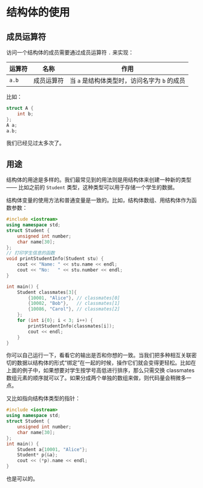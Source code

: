 # 结构体的使用

## 成员运算符

访问一个结构体的成员需要通过成员运算符 `.` 来实现：

| 运算符 | 名称       | 作用                                         |
| ------ | ---------- | -------------------------------------------- |
| `a.b`  | 成员运算符 | 当 `a` 是结构体类型时，访问名字为 `b` 的成员 |

比如：
```cpp
struct A {
    int b;
};
A a;
a.b;
```
我们已经见过太多次了。

## 用途

结构体的用途是多样的。我们最常见到的用法则是用结构体来创建一种新的类型 —— 比如之前的 `Student` 类型，这种类型可以用于存储一个学生的数据。

结构体变量的使用方法和普通变量是一致的。比如，结构体数组、用结构体作为函数参数：
```cpp codemo(show)
#include <iostream>
using namespace std;
struct Student {
    unsigned int number;
    char name[30];
};
// 打印学生信息的函数
void printStudentInfo(Student stu) {
    cout << "Name: " << stu.name << endl;
    cout << "No:   " << stu.number << endl;
}

int main() {
    Student classmates[3]{
        {10001, "Alice"}, // classmates[0]
        {10002, "Bob"},   // classmates[1]
        {10086, "Carol"}, // classmates[2]
    };
    for (int i{0}; i < 3; i++) {
        printStudentInfo(classmates[i]);
        cout << endl;
    }
}
```
你可以自己运行一下，看看它的输出是否和你想的一致。当我们把多种相互关联密切的数据以结构体的形式“绑定”在一起的时候，操作它们就会变得更轻松。比如在上面的例子中，如果想要对学生按学号高低进行排序，那么只需交换 classmates 数组元素的顺序就可以了。如果分成两个单独的数组来做，则代码量会稍微多一点。

又比如指向结构体类型的指针：
```cpp codemo(show)
#include <iostream>
using namespace std;
struct Student {
    unsigned int number;
    char name[30];
};
int main() {
    Student a{10001, "Alice"};
    Student* p{&a};
    cout << (*p).name << endl;
}
```
也是可以的。
